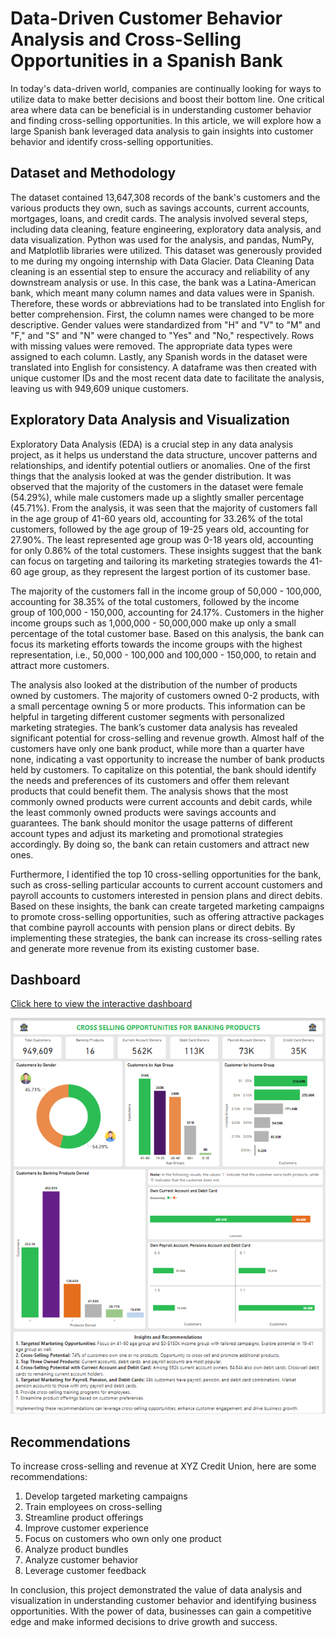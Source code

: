 # Data-Driven Customer Behavior Analysis and Cross-Selling Opportunities in a Spanish Bank

In today's data-driven world, companies are continually looking for ways to utilize data to make better decisions and boost their bottom line. One critical area where data can be beneficial is in understanding customer behavior and finding cross-selling opportunities. In this article, we will explore how a large Spanish bank leveraged data analysis to gain insights into customer behavior and identify cross-selling opportunities.

## Dataset and Methodology
The dataset contained 13,647,308 records of the bank's customers and the various products they own, such as savings accounts, current accounts, mortgages, loans, and credit cards. The analysis involved several steps, including data cleaning, feature engineering, exploratory data analysis, and data visualization. Python was used for the analysis, and pandas, NumPy, and Matplotlib libraries were utilized. This dataset was generously provided to me during my ongoing internship with Data Glacier.
Data Cleaning 
Data cleaning is an essential step to ensure the accuracy and reliability of any downstream analysis or use. In this case, the bank was a Latina-American bank, which meant many column names and data values were in Spanish. Therefore, these words or abbreviations had to be translated into English for better comprehension. 
First, the column names were changed to be more descriptive. Gender values were standardized from "H" and "V" to "M" and "F," and "S" and "N" were changed to "Yes" and "No," respectively. Rows with missing values were removed. The appropriate data types were assigned to each column. Lastly, any Spanish words in the dataset were translated into English for consistency. A dataframe was then created with unique customer IDs and the most recent data date to facilitate the analysis, leaving us with 949,609 unique customers.

## Exploratory Data Analysis and Visualization
Exploratory Data Analysis (EDA) is a crucial step in any data analysis project, as it helps us understand the data structure, uncover patterns and relationships, and identify potential outliers or anomalies. One of the first things that the analysis looked at was the gender distribution. It was observed that the majority of the customers in the dataset were female (54.29%), while male customers made up a slightly smaller percentage (45.71%).
From the analysis, it was seen that the majority of customers fall in the age group of 41-60 years old, accounting for 33.26% of the total customers, followed by the age group of 19-25 years old, accounting for 27.90%. The least represented age group was 0-18 years old, accounting for only 0.86% of the total customers.
These insights suggest that the bank can focus on targeting and tailoring its marketing strategies towards the 41-60 age group, as they represent the largest portion of its customer base. 

The majority of the customers fall in the income group of 50,000 - 100,000, accounting for 38.35% of the total customers, followed by the income group of 100,000 - 150,000, accounting for 24.17%. Customers in the higher income groups such as 1,000,000 - 50,000,000 make up only a small percentage of the total customer base.
Based on this analysis, the bank can focus its marketing efforts towards the income groups with the highest representation, i.e., 50,000 - 100,000 and 100,000 - 150,000, to retain and attract more customers. 

The analysis also looked at the distribution of the number of products owned by customers. The majority of customers owned 0-2 products, with a small percentage owning 5 or more products. This information can be helpful in targeting different customer segments with personalized marketing strategies.
The bank’s customer data analysis has revealed significant potential for cross-selling and revenue growth. Almost half of the customers have only one bank product, while more than a quarter have none, indicating a vast opportunity to increase the number of bank products held by customers. To capitalize on this potential, the bank should identify the needs and preferences of its customers and offer them relevant products that could benefit them.
The analysis shows that the most commonly owned products were current accounts and debit cards, while the least commonly owned products were savings accounts and guarantees. The bank should monitor the usage patterns of different account types and adjust its marketing and promotional strategies accordingly. By doing so, the bank can retain customers and attract new ones.

Furthermore, I identified the top 10 cross-selling opportunities for the bank, such as cross-selling particular accounts to current account customers and payroll accounts to customers interested in pension plans and direct debits. Based on these insights, the bank can create targeted marketing campaigns to promote cross-selling opportunities, such as offering attractive packages that combine payroll accounts with pension plans or direct debits. By implementing these strategies, the bank can increase its cross-selling rates and generate more revenue from its existing customer base.

## Dashboard
[Click here to view the interactive dashboard](https://app.powerbi.com/view?r=eyJrIjoiMzA2NDlkOTItZWQyYi00YmQwLWIyZTAtOTZjOTFjY2Y1OTdkIiwidCI6ImRmODY3OWNkLWE4MGUtNDVkOC05OWFjLWM4M2VkN2ZmOTVhMCJ9)

![Dashboard](https://github.com/JesumboOludipe/PortfolioProjects/blob/main/Cross%20Selling%20Recommendations%20for%20Banking%20Products/cross%20sell.png)

## Recommendations
To increase cross-selling and revenue at XYZ Credit Union, here are some recommendations:
1. Develop targeted marketing campaigns
2. Train employees on cross-selling
3. Streamline product offerings
4. Improve customer experience
5. Focus on customers who own only one product
6. Analyze product bundles
7. Analyze customer behavior
8. Leverage customer feedback

In conclusion, this project demonstrated the value of data analysis and visualization in understanding customer behavior and identifying business opportunities. With the power of data, businesses can gain a competitive edge and make informed decisions to drive growth and success.
